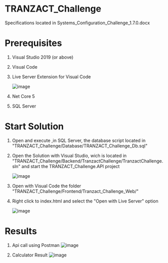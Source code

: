 # TRANZACT_Challenge
Specifications located in Systems_Configuration_Challenge_1.7.0.docx

# Prerequisites
1. Visual Studio 2019 (or above)
2. Visual Code
3. Live Server Extension for Visual Code

    ![image](https://user-images.githubusercontent.com/20231894/153742875-25e588a8-3178-4877-ad5e-6cb0abc2a8bc.png)

4. Net Core 5
5. SQL Server

# Start Solution
1. Open and execute ,in SQL Server, the database script located in "TRANZACT_Challenge/Database/TRANZACT_Challenge_Db.sql"
2. Open the Solution with Visual Studio, wich is located in "TRANZACT_Challenge/Backend/TranzactChallenge/TranzactChallenge.sln" and start the TRANZACT_Challenge.API project

    ![image](https://user-images.githubusercontent.com/20231894/153742899-ce3bd1d6-8b08-48a6-803a-9ab0aefcd9ee.png)

5. Open with Visual Code the folder "TRANZACT_Challenge/Frontend/Tranzact_Challenge_Web/"
6. Right click to index.html and select the "Open with Live Server" option

    ![image](https://user-images.githubusercontent.com/20231894/153742938-b5a2d486-a0d1-4d36-9e8c-a0334f3c169d.png)

# Results
1. Api call using Postman
    ![image](https://user-images.githubusercontent.com/20231894/153742658-88f791da-ef70-4c21-9f6a-b11513884e60.png)

2. Calculator Result
    ![image](https://user-images.githubusercontent.com/20231894/153742664-3622923e-49a1-466d-bee0-e12eb61c0b39.png)
